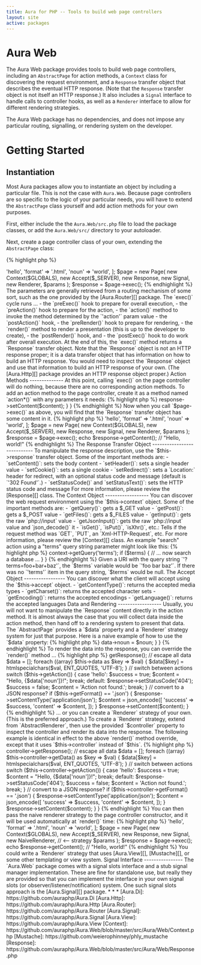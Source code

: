 ```yaml
---
title: Aura for PHP -- Tools to build web page controllers
layout: site
active: packages
---
```


Aura Web
========

The Aura Web package provides tools to build web page controllers, including
an `AbstractPage` for action methods, a `Context` class for discovering the
request environment, and a `Response` transfer object that describes the
eventual HTTP response. (Note that the `Response` transfer object is not
itself an HTTP response.) It also includes a `Signal` interface to handle
calls to controller hooks, as well as a `Renderer` interface to allow for
different rendering strategies.

The Aura Web package has no dependencies, and does not impose any particular
routing, signalling, or rendering system on the developer.


Getting Started
===============

Instantiation
-------------

Most Aura packages allow you to instantiate an object by including a
particular file. This is not the case with `Aura.Web`. Because page
controllers are so specific to the logic of your particular needs, you will
have to extend the `AbstractPage` class yourself and add action methods for
your own purposes.

First, either include the the `Aura.Web/src.php` file to load the package
classes, or add the `Aura.Web/src/` directory to your autoloader.

Next, create a page controller class of your own, extending the `AbstractPage`
class:

{% highlight php %}
<?php
namespace Vendor\Package\Web;

use Aura\Web\Controller\AbstractPage;

class Page extends AbstractPage
{
    
}
{% endhighlight %}

To instantiate the page controller class, you will need to pass it some
dependency objects:

- a `Context` to represent the execution environment,

- a `Response` transfer object to return the results,

- a `Signal` manager to handle execution hooks, and

- a `Renderer` strategy (the default is "none")

The code would look like this:

{% highlight php %}
<?php
use Vendor\Package\Web\Page;
use Aura\Web\Context;
use Aura\Web\Accept;
use Aura\Web\Response;
use Aura\Web\Signal;
use Aura\Web\Renderer\None as Renderer;

$page = new Page(
    new Context($GLOBALS),
    new Accept($_SERVER),
    new Response,
    new Signal,
    new Renderer
);
{% endhighlight %}
    
If you have a dependency injection mechanism, you can automate the the
creation and injection of the dependency objects. The [Aura.Di][] package is
one such system.


The Execution Cycle
-------------------

The heart of the page controller is its execution cycle. You invoke the page
controller by calling `exec()` and passing it an array of parameters. These
will determine what action method is called, what the parameters for that
method will be, and what rendering format is expected. The return value is a
`Response` transfer object describing how to build your HTTP response.

{% highlight php %}
<?php
use Vendor\Package\Web\Page;
use Aura\Web\Context;
use Aura\Web\Accept;
use Aura\Web\Response;
use Aura\Web\Signal;
use Aura\Web\Renderer\None as Renderer;

$params = [
    'action' => 'hello',
    'format' => '.html',
    'noun'   => 'world',
];

$page = new Page(
    new Context($GLOBALS),
    new Accept($_SERVER),
    new Response,
    new Signal,
    new Renderer,
    $params
);

$response = $page->exec();
{% endhighlight %}

The parameters are generally retrieved from a routing mechanism of some sort,
such as the one provided by the [Aura.Router][] package.

The `exec()` cycle runs ...

- the `preExec()` hook to prepare for overall execution,

- the `preAction()` hook to prepare for the action,

- the `action()` method to invoke the method determined by the `'action'`
  param value

- the `postAction()` hook,

- the `preRender()` hook to prepare for rendering,

- the `render()` method to render a presentation (this is up to the developer
  to create),

- the `postRender()` hook, and

- the `postExec()` hook to do work after overall execution.

At the end of this, the `exec()` method returns a `Response` transfer object.
Note that the `Response` object is not an HTTP response proper; it is a data
transfer object that has information on how to build an HTTP response. You
would need to inspect the `Response` object and use that information to build
an HTTP response of your own. (The [Aura.Http][] package provides an HTTP
response object proper.)


Action Methods
--------------

At this point, calling `exec()` on the page controller will do nothing,
because there are no corresponding action methods. To add an action method to
the page controller, create it as a method named `action*()` with any
parameters it needs:

{% highlight php %}
<?php
namespace Vendor\Package\Web;

use Aura\Web\Controller\AbstractPage;

class Page extends AbstractPage
{
    public function actionHello($noun = null)
    {
        $noun = htmlspecialchars($noun, ENT_QUOTES, 'UTF-8');
        $content = "Hello, {$noun}!";
        $this->response->setContent($content);
    }
}
{% endhighlight %}
    
Now when you call `$page->exec()` as above, you will find that the `Response`
transfer object has some content in it.

{% highlight php %}
<?php
use Vendor\Package\Web\Page;
use Aura\Web\Context;
use Aura\Web\Accept;
use Aura\Web\Response;
use Aura\Web\Signal;
use Aura\Web\Renderer\None as Renderer;

$params = [
    'action' => 'hello',
    'format' => '.html',
    'noun'   => 'world',
];

$page = new Page(
    new Context($GLOBALS),
    new Accept($_SERVER),
    new Response,
    new Signal,
    new Renderer,
    $params
);

$response = $page->exec();
echo $response->getContent(); // "Hello, world!"
{% endhighlight %}


The Response Transfer Object
----------------------------

To manipulate the response description, use the `$this->response` transfer
object. Some of the important methods are:

- `setContent()`: sets the body content

- `setHeader()`: sets a single header value

- `setCookie()`: sets a single cookie

- `setRedirect()`: sets a `Location:` header for redirect, with an optional
  status code and message (default is `'302 Found'`.)

- `setStatusCode()` and `setStatusText()`: sets the HTTP status code and
  message

For more information, please review the [Response][] class.


The Context Object
------------------

You can discover the web request environment using the `$this->context`
object. Some of the important methods are:

- `getQuery()`: gets a $_GET value

- `getPost()`: gets a $_POST value

- `getFiles()`: gets a $_FILES value

- `getInput()`: gets the raw `php://input` value

- `getJsonInput()`: gets the raw `php://input` value and `json_decode()` it

- `isGet()`, `isPut()`, `isXhr()`, etc.: Tells if the request method was
  `GET`, `PUT`, an `Xml-HTTP-Request`, etc.

For more information, please review the [Context][] class.

An example "search" action using a "terms" query string parameter might look
like this:

{% highlight php %}
<?php
public function actionSearch()
{
    $terms = $this->context->getQuery('terms');
    if ($terms) {
        // ... now search a database ...
    }
}
{% endhighlight %}

Given a URI with the query string `'?terms=foo+bar+baz'`, the `$terms`
variable would be `'foo bar baz'`. If there was no `'terms'` item in the query
string, `$terms` would be null.


The Accept Object
-----------------

You can discover what the client will accept using the `$this->accept` object.

- `getContentType()`: returns the accepted media types

- `getCharset()`: returns the accepted character sets

- `getEncoding()`: returns the accepted encodings

- `getLanguage()`: returns the accepted languages


Data and Rendering
------------------

Usually, you will not want to manipulate the `Response` content directly in
the action method. It is almost always the case that you will collect data
inside the action method, then hand off to a rendering system to present that
data. The `AbstractPage` provides a `$data` property and a `Renderer` strategy
system for just that purpose.

Here is a naive example of how to use the `$data` property:

{% highlight php %}
<?php
namespace Vendor\Package\Web;

use Aura\Web\Controller\AbstractPage;

class Page extends AbstractPage
{
    public function actionHello($noun = null)
    {
        $this->data->noun = $noun;
    }
}
{% endhighlight %}

To render the data into the response, you can override the `render()` method
...
    
{% highlight php %}
<?php
public function render()
{
    // get the response object
    $response = $this->getResponse();

    // escape all data
    $data = [];
    foreach ((array) $this->data as $key => $val) {
        $data[$key] = htmlspecialchars($val, ENT_QUOTES, 'UTF-8');
    }

    // switch between actions
    switch ($this->getAction()) {
        case 'hello':
            $success = true;
            $content = "Hello, {$data['noun']}!";
            break;
        default:
            $response->setStatusCode('404');
            $success = false;
            $content = 'Action not found.';
            break;
    }

    // convert to a JSON response?
    if ($this->getFormat() == '.json') {
        $response->setContentType('application/json');
        $content = json_encode([
            'success' => $success,
            'content' => $content,
        ]);
    }

    $response->setContent($content);
}
{% endhighlight %}
    
... or you can create a `Renderer` strategy of your own. (This is the
preferred approach.)

To create a `Renderer` strategy, extend from `AbstractRenderer`, then use the
provided `$controller` property to inspect the controller and render its data
into the response. The following example is identical in effect to the above
`render()` method override, except that it uses `$this->controller` instead of
`$this`.

{% highlight php %}
<?php
namespace Vendor\Package\Web\Renderer;

use Aura\Web\Renderer\AbstractRenderer;

class Naive extends AbstractRenderer
{
    public function exec()
    {
        // get the response object
        $response = $this->controller->getResponse();
        
        // escape all data
        $data = [];
        foreach ((array) $this->controller->getData() as $key => $val) {
            $data[$key] = htmlspecialchars($val, ENT_QUOTES, 'UTF-8');
        }
    
        // switch between actions
        switch ($this->controller->getAction()) {
            case 'hello':
                $success = true;
                $content = "Hello, {$data['noun']}!";
                break;
            default:
                $response->setStatusCode('404');
                $success = false;
                $content = 'Action not found.';
                break;
        }
    
        // convert to a JSON response?
        if ($this->controller->getFormat() == '.json') {
            $response->setContentType('application/json');
            $content = json_encode([
                'success' => $success,
                'content' => $content,
            ]);
        }
    
        $response->setContent($content);
    }
}
{% endhighlight %}

You can then pass the naive renderer strategy to the page controller
constructor, and it will be used automatically at `render()` time:

{% highlight php %}
<?php
use Vendor\Package\Web\Page;
use Aura\Web\Context;
use Aura\Web\Response;
use Aura\Web\Signal;
use Vendor\Package\Web\Renderer\Naive as NaiveRenderer; // <-- strategy

$params = [
    'action' => 'hello',
    'format' => '.html',
    'noun'   => 'world',
];

$page = new Page(
    new Context($GLOBALS),
    new Accept($_SERVER),
    new Response,
    new Signal,
    new NaiveRenderer, // <-- strategy
    $params
);

$response = $page->exec();
echo $response->getContent(); // "Hello, world!"
{% endhighlight %}

You could write a `Renderer` strategy that uses [Aura.View][], [Mustache][],
or some other templating or view system.


Signal Interface
----------------

The `Aura.Web` package comes with a signal slots interface and a stub signal
manager implementation. These are fine for standalone use, but really they are
provided so that you can implement the interface in your own signal slots (or
observer/listener/notification) system.  One such signal slots approach is
the [Aura.Signal][] package.


* * *

[Aura.Di]:      https://github.com/auraphp/Aura.Di
[Aura.Http]:    https://github.com/auraphp/Aura.Http 
[Aura.Router]:  https://github.com/auraphp/Aura.Router 
[Aura.Signal]:  https://github.com/auraphp/Aura.Signal 
[Aura.View]:    https://github.com/auraphp/Aura.View 
[Context]:      https://github.com/auraphp/Aura.Web/blob/master/src/Aura/Web/Context.php
[Mustache]:     https://github.com/weierophinney/phly_mustache
[Response]:     https://github.com/auraphp/Aura.Web/blob/master/src/Aura/Web/Response.php